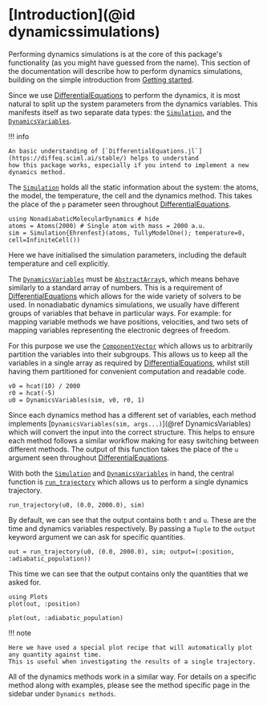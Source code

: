 # [Introduction](@id dynamicssimulations)

Performing dynamics simulations is at the core of this package's functionality
(as you might have guessed from the name).
This section of the documentation will describe how to perform dynamics simulations,
building on the simple introduction from [Getting started](@ref).

Since we use [DifferentialEquations](https://diffeq.sciml.ai/stable/)
to perform the dynamics, it is most natural
to split up the system parameters from the dynamics variables.
This manifests itself as two separate data types: the [`Simulation`](@ref), and the
[`DynamicsVariables`](@ref).

!!! info

    An basic understanding of [`DifferentialEquations.jl`](https://diffeq.sciml.ai/stable/) helps to understand
    how this package works, especially if you intend to implement a new dynamics method.

The [`Simulation`](@ref) holds all the static information about the system: the atoms,
the model, the temperature, the cell and the dynamics method.
This takes the place of the `p` parameter seen throughout [DifferentialEquations](https://diffeq.sciml.ai/stable/).

```@example dynamics
using NonadiabaticMolecularDynamics # hide
atoms = Atoms(2000) # Single atom with mass = 2000 a.u.
sim = Simulation{Ehrenfest}(atoms, TullyModelOne(); temperature=0, cell=InfiniteCell())
```
Here we have initialised the simulation parameters, including the default temperature and cell explicitly.

The [`DynamicsVariables`](@ref) must be [`AbstractArray`](https://docs.julialang.org/en/v1/manual/interfaces/#man-interface-array)s,
which means behave similarly to a standard array of numbers.
This is a requirement of [DifferentialEquations](https://diffeq.sciml.ai/stable/) which allows for the wide
variety of solvers to be used. 
In nonadiabatic dynamics simulations, we usually have different groups of variables that behave in particular ways.
For example: for mapping variable methods we have positions, velocities, and two sets of mapping variables representing
the electronic degrees of freedom.

For this purpose we use the [`ComponentVector`](https://github.com/jonniedie/ComponentArrays.jl) which allows us
to arbitrarily partition the variables into their subgroups.
This allows us to keep all the variables in a single array as required by
[DifferentialEquations](https://diffeq.sciml.ai/stable/),
whilst still having them partitioned for convenient computation and readable code.

```@example dynamics
v0 = hcat(10) / 2000
r0 = hcat(-5)
u0 = DynamicsVariables(sim, v0, r0, 1)
```

Since each dynamics method has a different set of variables, each method implements
[`DynamicsVariables(sim, args...)`](@ref DynamicsVariables) which will convert the input into the correct
structure.
This helps to ensure each method follows a similar workflow making for easy switching between different methods.
The output of this function takes the place of the `u` argument seen throughout
[DifferentialEquations](https://diffeq.sciml.ai/stable/).

With both the [`Simulation`](@ref) and [`DynamicsVariables`](@ref) in hand,
the central function is [`run_trajectory`](@ref) which allows us to perform a single dynamics trajectory.

```@example dynamics
run_trajectory(u0, (0.0, 2000.0), sim)
```

By default, we can see that the output contains both `t` and `u`. These are the time and dynamics variables
respectively.
By passing a `Tuple` to the `output` keyword argument we can ask for specific quantities.

```@example dynamics
out = run_trajectory(u0, (0.0, 2000.0), sim; output=(:position, :adiabatic_population))
```

This time we can see that the output contains only the quantities that we asked for.

```@example dynamics
using Plots
plot(out, :position)
```

```@example dynamics
plot(out, :adiabatic_population)
```

!!! note

    Here we have used a special plot recipe that will automatically plot any quantity against time.
    This is useful when investigating the results of a single trajectory.

All of the dynamics methods work in a similar way. For details on a specific method along with examples,
please see the method specific page in the sidebar under `Dynamics methods`.
